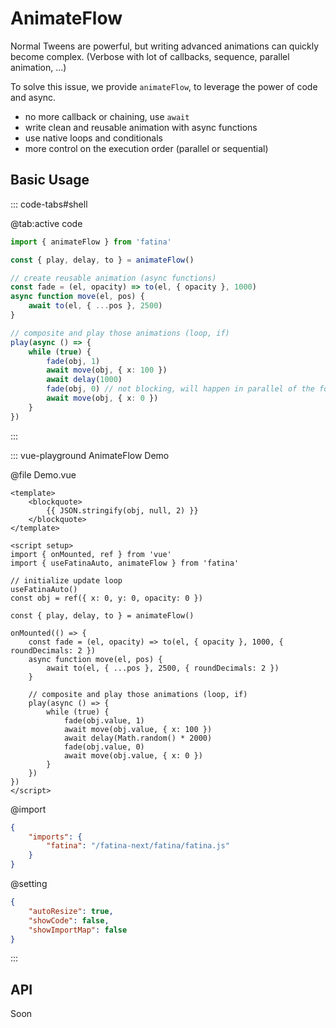 # AnimateFlow

Normal Tweens are powerful, but writing advanced animations can quickly become complex. (Verbose with lot of callbacks, sequence, parallel animation, ...)

To solve this issue, we provide `animateFlow`, to leverage the power of code and async.

-   no more callback or chaining, use `await`
-   write clean and reusable animation with async functions
-   use native loops and conditionals
-   more control on the execution order (parallel or sequential)

## Basic Usage

::: code-tabs#shell

@tab:active code

```ts
import { animateFlow } from 'fatina'

const { play, delay, to } = animateFlow()

// create reusable animation (async functions)
const fade = (el, opacity) => to(el, { opacity }, 1000)
async function move(el, pos) {
    await to(el, { ...pos }, 2500)
}

// composite and play those animations (loop, if)
play(async () => {
    while (true) {
        fade(obj, 1)
        await move(obj, { x: 100 })
        await delay(1000)
        fade(obj, 0) // not blocking, will happen in parallel of the following line
        await move(obj, { x: 0 })
    }
})
```

:::

::: vue-playground AnimateFlow Demo

@file Demo.vue

```vue
<template>
    <blockquote>
        {{ JSON.stringify(obj, null, 2) }}
    </blockquote>
</template>

<script setup>
import { onMounted, ref } from 'vue'
import { useFatinaAuto, animateFlow } from 'fatina'

// initialize update loop
useFatinaAuto()
const obj = ref({ x: 0, y: 0, opacity: 0 })

const { play, delay, to } = animateFlow()

onMounted(() => {
    const fade = (el, opacity) => to(el, { opacity }, 1000, { roundDecimals: 2 })
    async function move(el, pos) {
        await to(el, { ...pos }, 2500, { roundDecimals: 2 })
    }

    // composite and play those animations (loop, if)
    play(async () => {
        while (true) {
            fade(obj.value, 1)
            await move(obj.value, { x: 100 })
            await delay(Math.random() * 2000)
            fade(obj.value, 0)
            await move(obj.value, { x: 0 })
        }
    })
})
</script>
```

@import

```json
{
    "imports": {
        "fatina": "/fatina-next/fatina/fatina.js"
    }
}
```

@setting

```json
{
    "autoResize": true,
    "showCode": false,
    "showImportMap": false
}
```

:::

## API

Soon
